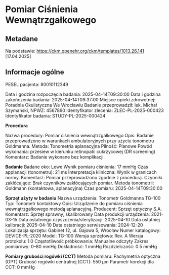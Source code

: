 # Pomiar Ciśnienia Wewnątrzgałkowego

## Metadane

Na podstawie: https://ckm.openehr.org/ckm/templates/1013.26.141 [17.04.2025]

## Informacje ogólne

PESEL pacjenta: 80010112349

Data i godzina rozpoczęcia badania: 2025-04-14T09:30:00
Data i godzina zakończenia badania: 2025-04-14T09:37:00
Miejsce opieki zdrowotnej: Poradnia Okulistyczna We Wrocławiu
Badanie przeprowadził: lek. Michał Szymański, NPWZ: 4567890
Identyfikator zlecenia: ZLEC-PL-2025-000423
Identyfikator badania: STUDY-PL-2025-000424

**Procedura**

Nazwa procedury: Pomiar ciśnienia wewnątrzgałkowego
Opis: Badanie przeprowadzono w warunkach ambulatoryjnych przy użyciu tonometru Goldmanna.
Metoda: Tonometria aplanacyjna
Pilność: Planowe
Powód wykonania: przesiew w kierunku retinopatii cukrzycowej (DR screening)
Komentarz: Badanie wykonane bez komplikacji.

**Badanie**
Badane oko: Lewe
Wynik pomiaru ciśnienia: 17 mmHg
Czas applanacji (tonometru): 21 ms
Interpretacja kliniczna: Wynik w granicach normy.
Komentarz: Pomiar przeprowadzono zgodnie z procedurą.
Czynniki zakłócające: Brak czynników zakłócających pomiar.
Metoda tonometrii: Goldmann (kontaktowa, aplanacyjna)
Czas pomiaru: 2025-04-14T09:30:00

**Sprzęt użyty w badaniu**
Nazwa urządzenia: Tonometr Goldmanna TG-100
Typ: Tonometr kontaktowy
Opis: Urządzenie do pomiaru ciśnienia wewnątrzgałkowego metodą aplanacyjną.
Producent: Sprzęt optyczny S.A.
Komentarz: Sprzęt sprawny, skalibrowany
Data produkcji urządzenia: 2021-03-15
Data ostatniego czyszczenia/sterylizacji: 2025-04-10
Data ostatniej kalibracji: 2025-04-10
Data ostatniego serwisowania: 2024-12-20
Lokalizacja sprzętu: Gabinet 12, ul. Gajowa 5, Wrocław
Numer katalogowy: DEVICE-PL-2020
Model: TG-100
Wersja sprzętowa: Rev. A
Wersja protokołu: 1.0
Częstotliwość próbkowania: Manualne odczyty
Zakres pomiarowy: 0–80 mmHg
Dokładność: 1 mmHg
Rozdzielczość: 0.5 mmHg

**Pomiary grubości rogówki (CCT)**
Metoda pomiaru: Pachymetria optyczna (OPT)
Grubość rogówki centralnej (CCT): 550 µm
Parametr korekcji dla CCT: 0 mmHg